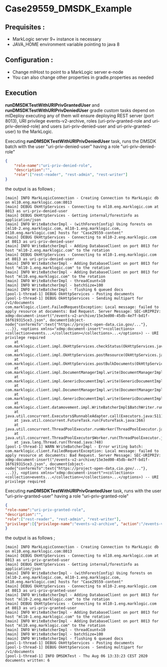 # Case29559_DMSDK_Example
## Prequisites :
* MarkLogic server 9+ instance is necessary
* JAVA_HOME environment variable pointing to java 8
## Configuration :
* Change mlHost to point to a MarkLogic server e-node
* You can also change other properties in gradle.properties as needed
## Execution
__runDMSDKTestWithURIPrivGrantedUser__ and __runDMSDKTestWithURIPrivDeniedUser__
gradle custom tasks depend on mlDeploy executing any of them will ensure deploying REST server (port 8013),
URI privilege events-v2-archive, roles (uri-priv-granted-role and uri-priv-denied-role) and users (uri-priv-denied-user and uri-priv-granted-user)
 to the MarkLogic.

Executing __runDMSDKTestWithURIPrivDeniedUser__ task, runs the DMSDK batch with the user "uri-priv-denied-user" having a role "uri-priv-denied-role"
                                                      
```json                                                      
{
    "role-name":"uri-priv-denied-role",
    "description":"",
    "role":["rest-reader", "rest-admin", "rest-writer"]
}
``` 
the output is as follows ;

    [main] INFO MarkLogicConnection - Creating Connection to MarkLogic db on ml10.eng.marklogic.com:8013
    [main] DEBUG OkHttpServices - Connecting to ml10.eng.marklogic.com at 8013 as uri-priv-denied-user
    [main] DEBUG OkHttpServices - Getting internal/forestinfo as application/json
    [main] INFO WriteBatcherImpl - (withForestConfig) Using forests on [ml10-2.eng.marklogic.com, ml10-1.eng.marklogic.com, ml10.eng.marklogic.com] hosts for "Case29559-content"
    [main] DEBUG OkHttpServices - Connecting to ml10-2.eng.marklogic.com at 8013 as uri-priv-denied-user
    [main] INFO WriteBatcherImpl - Adding DatabaseClient on port 8013 for host "ml10-2.eng.marklogic.com" to the rotation
    [main] DEBUG OkHttpServices - Connecting to ml10-1.eng.marklogic.com at 8013 as uri-priv-denied-user
    [main] INFO WriteBatcherImpl - Adding DatabaseClient on port 8013 for host "ml10-1.eng.marklogic.com" to the rotation
    [main] INFO WriteBatcherImpl - Adding DatabaseClient on port 8013 for host "ml10.eng.marklogic.com" to the rotation
    [main] INFO WriteBatcherImpl - threadCount=10
    [main] INFO WriteBatcherImpl - batchSize=100
    [main] INFO WriteBatcherImpl - flushing 6 queued docs
    [pool-1-thread-1] DEBUG OkHttpServices - Posting documents
    [pool-1-thread-1] DEBUG OkHttpServices - Sending multipart for /v1/documents
    com.marklogic.client.FailedRequestException: Local message: failed to apply resource at documents: Bad Request. Server Message: SEC-URIPRIV: xdmp:document-insert("/events-v2-archive/15e3ed00-45db-4e7f-bd1f-16f619315ce3.json", document{object-node{"conformsTo":text{"https://project-open-data.cio.gov/..."}, ...}}, <options xmlns="xdmp:document-insert"><collections><collection>events...</collection></collections>...</options>) -- URI privilege required
	    at com.marklogic.client.impl.OkHttpServices.checkStatus(OkHttpServices.java:4290)
	    at com.marklogic.client.impl.OkHttpServices.postResource(OkHttpServices.java:3362)
	    at com.marklogic.client.impl.OkHttpServices.postBulkDocuments(OkHttpServices.java:3442)
	    at com.marklogic.client.impl.DocumentManagerImpl.write(DocumentManagerImpl.java:614)
	    at com.marklogic.client.impl.GenericDocumentImpl.write(GenericDocumentImpl.java:23)
	    at com.marklogic.client.impl.DocumentManagerImpl.write(DocumentManagerImpl.java:606)
	    at com.marklogic.client.impl.GenericDocumentImpl.write(GenericDocumentImpl.java:23)
	    at com.marklogic.client.datamovement.impl.WriteBatcherImpl$BatchWriter.run(WriteBatcherImpl.java:1076)
	    at java.util.concurrent.Executors$RunnableAdapter.call(Executors.java:511)
	    at java.util.concurrent.FutureTask.run(FutureTask.java:266)
	    at java.util.concurrent.ThreadPoolExecutor.runWorker(ThreadPoolExecutor.java:1149)
	    at java.util.concurrent.ThreadPoolExecutor$Worker.run(ThreadPoolExecutor.java:624)
	    at java.lang.Thread.run(Thread.java:748)
    [pool-1-thread-1] WARN WriteBatcherImpl - Error writing batch: com.marklogic.client.FailedRequestException: Local message: failed to apply resource at documents: Bad Request. Server Message: SEC-URIPRIV: xdmp:document-insert("/events-v2-archive/15e3ed00-45db-4e7f-bd1f-16f619315ce3.json", document{object-node{"conformsTo":text{"https://project-open-data.cio.gov/..."}, ...}}, <options xmlns="xdmp:document-insert"><collections><collection>events...</collection></collections>...</options>) -- URI privilege required 
 
Executing __runDMSDKTestWithURIPrivGrantedUser__ task, runs with the user "uri-priv-granted-user" having a role "uri-priv-granted-role" 
                                                      
```json                                                      
{
"role-name":"uri-priv-granted-role",
"description":"",
"role":["rest-reader", "rest-admin", "rest-writer"],
"privilege":[{"privilege-name":"events-v2-archive", "action":"/events-v2-archive/", "kind":"uri"}]
}
``` 
the output is as follows ;

    [main] INFO MarkLogicConnection - Creating Connection to MarkLogic db on ml10.eng.marklogic.com:8013
    [main] DEBUG OkHttpServices - Connecting to ml10.eng.marklogic.com at 8013 as uri-priv-granted-user
    [main] DEBUG OkHttpServices - Getting internal/forestinfo as application/json
    [main] INFO WriteBatcherImpl - (withForestConfig) Using forests on [ml10-2.eng.marklogic.com, ml10-1.eng.marklogic.com, ml10.eng.marklogic.com] hosts for "Case29559-content"
    [main] DEBUG OkHttpServices - Connecting to ml10-2.eng.marklogic.com at 8013 as uri-priv-granted-user
    [main] INFO WriteBatcherImpl - Adding DatabaseClient on port 8013 for host "ml10-2.eng.marklogic.com" to the rotation
    [main] DEBUG OkHttpServices - Connecting to ml10-1.eng.marklogic.com at 8013 as uri-priv-granted-user
    [main] INFO WriteBatcherImpl - Adding DatabaseClient on port 8013 for host "ml10-1.eng.marklogic.com" to the rotation
    [main] INFO WriteBatcherImpl - Adding DatabaseClient on port 8013 for host "ml10.eng.marklogic.com" to the rotation
    [main] INFO WriteBatcherImpl - threadCount=10
    [main] INFO WriteBatcherImpl - batchSize=100
    [main] INFO WriteBatcherImpl - flushing 6 queued docs
    [pool-1-thread-1] DEBUG OkHttpServices - Posting documents
    [pool-1-thread-1] DEBUG OkHttpServices - Sending multipart for /v1/documents
    [pool-1-thread-1] INFO DMSDKTest - Thu Aug 06 13:33:23 CEST 2020 documents written: 6
